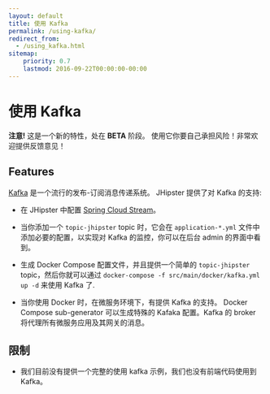 ```yaml
---
layout: default
title: 使用 Kafka
permalink: /using-kafka/
redirect_from:
  - /using_kafka.html
sitemap:
    priority: 0.7
    lastmod: 2016-09-22T00:00:00-00:00
---
```


# <i class="fa fa-envelope"></i> 使用 Kafka

__注意!__ 这是一个新的特性，处在 <b>BETA</b> 阶段。 使用它你要自己承担风险！非常欢迎提供反馈意见！


## Features

[Kafka](http://kafka.apache.org/) 是一个流行的发布-订阅消息传递系统。 JHipster 提供了对 Kafka 的支持:

- 在 JHipster 中配置 [Spring Cloud Stream](https://cloud.spring.io/spring-cloud-stream/)。

- 当你添加一个 `topic-jhipster` topic 时，它会在 `application-*.yml` 文件中添加必要的配置，以实现对 Kafka 的监控，你可以在后台 admin 的界面中看到。

- 生成 Docker Compose 配置文件，并且提供一个简单的 `topic-jhipster` topic，然后你就可以通过 `docker-compose -f src/main/docker/kafka.yml up -d` 来使用 Kafka 了.

- 当你使用 Docker 时，在微服务环境下，有提供 Kafka 的支持。 Docker Compose sub-generator 可以生成特殊的 Kafaka 配置。Kafka 的 broker 将代理所有微服务应用及其网关的消息。
 

## 限制
- 我们目前没有提供一个完整的使用 kafka 示例，我们也没有前端代码使用到 Kafka。
 
